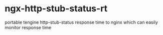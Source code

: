 # ngx-http-stub-status-rt
portable tengine http-stub-status response time to nginx which can easily monitor response time
